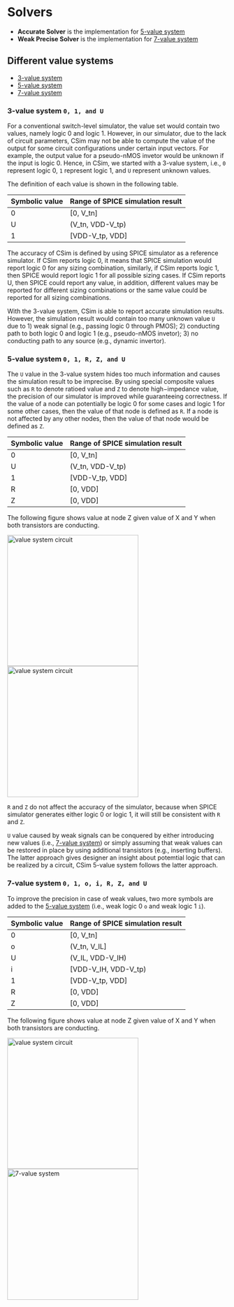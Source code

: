 # Solvers
- **Accurate Solver** is the implementation for [5-value system](#5_value)
- **Weak Precise Solver** is the implementation for [7-value system](#7_value)

## Different value systems

- [3-value system](#3_value)
- [5-value system](#5_value)
- [7-value system](#7_value)

<a name="3_value"></a>
### 3-value system `0, 1, and U`
For a conventional switch-level simulator, the value set would contain two values, namely logic 0 and logic 1. However, in our simulator, due to the lack of circuit parameters, CSim may not be able to compute the value of the output for some circuit configurations under certain input vectors. For example, the output value for a pseudo-nMOS invetor would be unknown if the input is logic 0. Hence, in CSim, we started with a 3-value system, i.e., `0` represent logic 0, `1` represent logic 1, and `U` represent unknown values.

The definition of each value is shown in the following table.

Symbolic value | Range of SPICE simulation result
--- | ---
0 | [0, V_tn]
U | (V_tn, VDD-V_tp)
1 | [VDD-V_tp, VDD]

The accuracy of CSim is defined by using SPICE simulator as a reference simulator. If CSim reports logic 0, it means that SPICE simulation would report logic 0 for any sizing combination, similarly, if CSim reports logic 1, then SPICE would report logic 1 for all possible sizing cases. If CSim reports U, then SPICE could report any value, in addition, different values may be reported for different sizing combinations or the same value could be reported for all sizing combinations.

With the 3-value system, CSim is able to report accurate simulation results. However, the simulation result would contain too many unknown value `U` due to 1) weak signal (e.g., passing logic 0 through PMOS); 2) conducting path to both logic 0 and logic 1 (e.g., pseudo-nMOS invetor); 3) no conducting path to any source (e.g., dynamic invertor).

<a name="5_value"></a>
### 5-value system `0, 1, R, Z, and U`

The `U` value in the 3-value system hides too much information and causes the simulation result to be imprecise. By using special composite values such as `R` to denote ratioed value and `Z` to denote high−impedance value, the precision of our simulator is improved while guaranteeing correctness.
If the value of a node can potentially be logic 0 for some cases and logic 1 for some other cases, then the value of that node is defined as `R`. If a node is not affected by any other nodes, then the value of that node would be defined as `Z`.

Symbolic value | Range of SPICE simulation result
--- | ---
0 | [0, V_tn]
U | (V_tn, VDD-V_tp)
1 | [VDD-V_tp, VDD]
R | [0, VDD]
Z | [0, VDD]

The following figure shows value at node Z given value of X and Y when both transistors are conducting.

<img src="http://128.125.225.145/value_circuit.png" alt="value system circuit" width="300"/>

<img src="http://128.125.225.145/value_5.png" alt="value system circuit" width="300"/>

`R` and `Z` do not affect the accuracy of the simulator, because when SPICE simulator generates either logic 0 or logic 1, it will still be consistent with `R` and `Z`.

`U` value caused by weak signals can be conquered by either introducing new values (i.e., [7-value system](#7_value)) or simply assuming that weak values can be restored in place by using additional transistors (e.g., inserting buffers). The latter approach gives designer an insight about potemtial logic that can be realized by a circuit, CSim 5-value system follows the latter approach.

<a name="7_value"></a>
### 7-value system `0, 1, o, i, R, Z, and U`

To improve the precision in case of weak values, two more symbols are added to the [5-value system](#5_value) (i.e., weak logic 0 `o` and weak logic 1 `i`).

Symbolic value | Range of SPICE simulation result
--- | ---
0 | [0, V_tn]
o | (V_tn, V_IL]
U | (V_IL, VDD-V_IH)
i | [VDD-V_IH, VDD-V_tp)
1 | [VDD-V_tp, VDD]
R | [0, VDD]
Z | [0, VDD]

The following figure shows value at node Z given value of X and Y when both transistors are conducting.

<img src="http://128.125.225.145/value_circuit.png" alt="value system circuit" width="300"/>

<img src="http://128.125.225.145/value_7.png" alt="7-value system" width="300"/>

